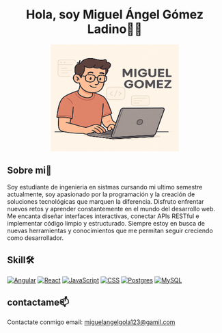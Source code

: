 <div align="Center">
    <h1> Hola, soy Miguel Ángel Gómez Ladino👋🏻  </h1>
    <img src="imageMiguelGithub.png" width="300px" height="250px">
</div>

## Sobre mi💫
<p>Soy estudiante de ingenieria en sistmas cursando mi ultimo semestre actualmente, soy apasionado por la programación y la creación de soluciones tecnológicas que marquen la diferencia. Disfruto enfrentar nuevos retos y aprender constantemente en el mundo del desarrollo web. Me encanta diseñar interfaces interactivas, conectar APIs RESTful e implementar código limpio y estructurado. Siempre estoy en busca de nuevas herramientas y conocimientos que me permitan seguir creciendo como desarrollador.</p>

## Skill🛠️
[![Angular](https://img.shields.io/badge/Angular-%23DD0031.svg?logo=angular&logoColor=white)](#)
[![React](https://img.shields.io/badge/React-%2320232a.svg?logo=react&logoColor=%2361DAFB)](#)
[![JavaScript](https://img.shields.io/badge/JavaScript-F7DF1E?logo=javascript&logoColor=000)](#)
[![CSS](https://img.shields.io/badge/CSS-1572B6?logo=css3&logoColor=fff)](#)
[![Postgres](https://img.shields.io/badge/Postgres-%23316192.svg?logo=postgresql&logoColor=white)](#)
[![MySQL](https://img.shields.io/badge/MySQL-4479A1?logo=mysql&logoColor=fff)](#)

## contactame📫
Contactate conmigo email: miguelangelgola123@gamil.com
